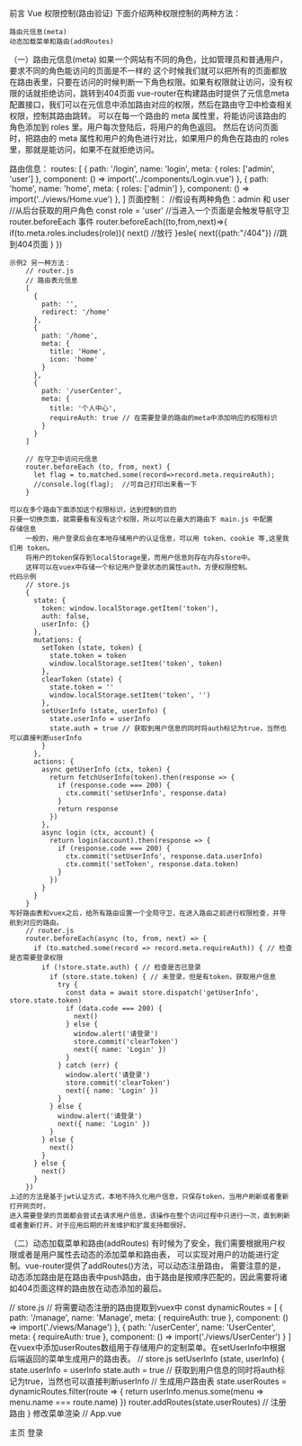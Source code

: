 前言
	Vue 权限控制(路由验证)
    下面介绍两种权限控制的两种方法：

    路由元信息(meta)
    动态加载菜单和路由(addRoutes)

（一）路由元信息(meta)
	如果一个网站有不同的角色，比如管理员和普通用户，要求不同的角色能访问的页面是不一样的
    这个时候我们就可以把所有的页面都放在路由表里，只要在访问的时候判断一下角色权限。如果有权限就让访问，没有权限的话就拒绝访问，跳转到404页面
    vue-router在构建路由时提供了元信息meta配置接口，我们可以在元信息中添加路由对应的权限，然后在路由守卫中检查相关权限，控制其路由跳转。
    可以在每一个路由的 meta 属性里，将能访问该路由的角色添加到 roles 里。用户每次登陆后，将用户的角色返回。
    然后在访问页面时，把路由的 meta 属性和用户的角色进行对比，如果用户的角色在路由的 roles 里，那就是能访问，如果不在就拒绝访问。

   路由信息：
	    routes: [
	        {
	            path: '/login',
	            name: 'login',
	            meta: {
	                roles: ['admin', 'user']
	            },
	            component: () => import('../components/Login.vue')
	        },
	        {
	            path: 'home',
	            name: 'home',
	            meta: {
	                roles: ['admin']
	            },
	            component: () => import('../views/Home.vue')
	        },
	    ]
	页面控制：
		//假设有两种角色：admin 和 user
        //从后台获取的用户角色
        const role = 'user'
        //当进入一个页面是会触发导航守卫 router.beforeEach 事件
        router.beforeEach((to,from,next)=>{
        	if(to.meta.roles.includes(role)){
        		next()	//放行
        	}esle{
        		next({path:"/404"})	//跳到404页面
        	}
        })

	示例2 另一种方法：
		// router.js
        // 路由表元信息
        [
          {
            path: '',
            redirect: '/home'
          },
          {
            path: '/home',
            meta: {
              title: 'Home',
              icon: 'home'
            }
          },
          {
            path: '/userCenter',
            meta: {
              title: '个人中心',
              requireAuth: true // 在需要登录的路由的meta中添加响应的权限标识
            }
          }
        ]

        // 在守卫中访问元信息
        router.beforeEach (to, from, next) {
          let flag = to.matched.some(record=>record.meta.requireAuth);
          //console.log(flag);  //可自己打印出来看一下
        }

	可以在多个路由下面添加这个权限标识，达到控制的目的
    只要一切换页面，就需要看有没有这个权限，所以可以在最大的路由下 main.js 中配置
    存储信息
	    一般的，用户登录后会在本地存储用户的认证信息，可以用 token、cookie 等,这里我们用 token。
	    将用户的token保存到localStorage里，而用户信息则存在内存store中。
	    这样可以在vuex中存储一个标记用户登录状态的属性auth，方便权限控制。
    代码示例
		// store.js
        {
          state: {
            token: window.localStorage.getItem('token'),
            auth: false,
            userInfo: {}
          },
          mutations: {
            setToken (state, token) {
              state.token = token
              window.localStorage.setItem('token', token)
            },
            clearToken (state) {
              state.token = ''
              window.localStorage.setItem('token', '')
            },
            setUserInfo (state, userInfo) {
              state.userInfo = userInfo
              state.auth = true // 获取到用户信息的同时将auth标记为true，当然也可以直接判断userInfo
            }
          },
          actions: {
            async getUserInfo (ctx, token) {
              return fetchUserInfo(token).then(response => {
                if (response.code === 200) {
                  ctx.commit('setUserInfo', response.data)
                }
                return response
              })
            },
            async login (ctx, account) {
              return login(account).then(response => {
                if (response.code === 200) {
                  ctx.commit('setUserInfo', response.data.userInfo)
                  ctx.commit('setToken', response.data.token)
                }
              })
            }
          }
        }
	写好路由表和vuex之后，给所有路由设置一个全局守卫，在进入路由之前进行权限检查，并导航到对应的路由。
		// router.js
        router.beforeEach(async (to, from, next) => {
          if (to.matched.some(record => record.meta.requireAuth)) { // 检查是否需要登录权限
            if (!store.state.auth) { // 检查是否已登录
              if (store.state.token) { // 未登录，但是有token，获取用户信息
                try {
                  const data = await store.dispatch('getUserInfo', store.state.token)
                  if (data.code === 200) {
                    next()
                  } else {
                    window.alert('请登录')
                    store.commit('clearToken')
                    next({ name: 'Login' })
                  }
                } catch (err) {
                  window.alert('请登录')
                  store.commit('clearToken')
                  next({ name: 'Login' })
                }
              } else {
                window.alert('请登录')
                next({ name: 'Login' })
              }
            } else {
              next()
            }
          } else {
            next()
          }
        })
	上述的方法是基于jwt认证方式，本地不持久化用户信息，只保存token，当用户刷新或者重新打开网页时，
	进入需要登录的页面都会尝试去请求用户信息，该操作在整个访问过程中只进行一次，直到刷新或者重新打开，对于应用后期的开发维护和扩展支持都很好。

（二）动态加载菜单和路由(addRoutes)
	有时候为了安全，我们需要根据用户权限或者是用户属性去动态的添加菜单和路由表，
	可以实现对用户的功能进行定制。vue-router提供了addRoutes()方法，可以动态注册路由，
	需要注意的是，动态添加路由是在路由表中push路由，由于路由是按顺序匹配的，因此需要将诸如404页面这样的路由放在动态添加的最后。

   // store.js
   // 将需要动态注册的路由提取到vuex中
   const dynamicRoutes = [
     {
       path: '/manage',
       name: 'Manage',
       meta: {
         requireAuth: true
       },
       component: () => import('./views/Manage')
     },
     {
       path: '/userCenter',
       name: 'UserCenter',
       meta: {
         requireAuth: true
       },
       component: () => import('./views/UserCenter')
     }
   ]
	在vuex中添加userRoutes数组用于存储用户的定制菜单。在setUserInfo中根据后端返回的菜单生成用户的路由表。
		// store.js
        setUserInfo (state, userInfo) {
          state.userInfo = userInfo
          state.auth = true // 获取到用户信息的同时将auth标记为true，当然也可以直接判断userInfo
          // 生成用户路由表
          state.userRoutes = dynamicRoutes.filter(route => {
            return userInfo.menus.some(menu => menu.name === route.name)
          })
          router.addRoutes(state.userRoutes) // 注册路由
        }
	修改菜单渲染
		// App.vue
        <div id="nav">
          <router-link to="/">主页</router-link>
          <router-link to="/login">登录</router-link>
          <template v-for="(menu, index) of $store.state.userInfo.menus">
            <router-link :to="{ name: menu.name }" :key="index">{{menu.title}}</router-link>
          </template>
        </div>

